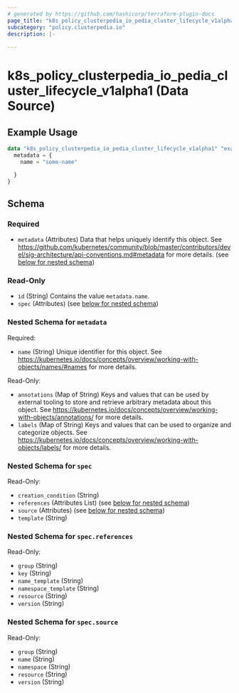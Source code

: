 ```yaml
---
# generated by https://github.com/hashicorp/terraform-plugin-docs
page_title: "k8s_policy_clusterpedia_io_pedia_cluster_lifecycle_v1alpha1 Data Source - terraform-provider-k8s"
subcategory: "policy.clusterpedia.io"
description: |-
  
---
```


# k8s_policy_clusterpedia_io_pedia_cluster_lifecycle_v1alpha1 (Data Source)



## Example Usage

```terraform
data "k8s_policy_clusterpedia_io_pedia_cluster_lifecycle_v1alpha1" "example" {
  metadata = {
    name = "some-name"

  }
}
```

<!-- schema generated by tfplugindocs -->
## Schema

### Required

- `metadata` (Attributes) Data that helps uniquely identify this object. See https://github.com/kubernetes/community/blob/master/contributors/devel/sig-architecture/api-conventions.md#metadata for more details. (see [below for nested schema](#nestedatt--metadata))

### Read-Only

- `id` (String) Contains the value `metadata.name`.
- `spec` (Attributes) (see [below for nested schema](#nestedatt--spec))

<a id="nestedatt--metadata"></a>
### Nested Schema for `metadata`

Required:

- `name` (String) Unique identifier for this object. See https://kubernetes.io/docs/concepts/overview/working-with-objects/names/#names for more details.

Read-Only:

- `annotations` (Map of String) Keys and values that can be used by external tooling to store and retrieve arbitrary metadata about this object. See https://kubernetes.io/docs/concepts/overview/working-with-objects/annotations/ for more details.
- `labels` (Map of String) Keys and values that can be used to organize and categorize objects. See https://kubernetes.io/docs/concepts/overview/working-with-objects/labels/ for more details.


<a id="nestedatt--spec"></a>
### Nested Schema for `spec`

Read-Only:

- `creation_condition` (String)
- `references` (Attributes List) (see [below for nested schema](#nestedatt--spec--references))
- `source` (Attributes) (see [below for nested schema](#nestedatt--spec--source))
- `template` (String)

<a id="nestedatt--spec--references"></a>
### Nested Schema for `spec.references`

Read-Only:

- `group` (String)
- `key` (String)
- `name_template` (String)
- `namespace_template` (String)
- `resource` (String)
- `version` (String)


<a id="nestedatt--spec--source"></a>
### Nested Schema for `spec.source`

Read-Only:

- `group` (String)
- `name` (String)
- `namespace` (String)
- `resource` (String)
- `version` (String)
